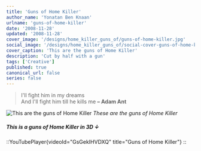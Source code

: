 ```yaml
---
title: 'Guns of Home Killer'
author_name: 'Yonatan Ben Knaan'
urlname: 'guns-of-home-killer'
date: '2008-11-28'
updated: '2008-11-28'
cover_image: '/designs/home_killer_guns_of/guns-of-home-killer.jpg'
social_image: '/designs/home_killer_guns_of/social-cover-guns-of-home-killer.jpg'
cover_caption: 'This are the guns of Home Killer'
description: 'Cut by half with a gun'
tags: ['Creative']
published: true
canonical_url: false
series: false
---
```


>I'll fight him in my dreams  
>And I'll fight him till he kills me
>**– Adam Ant**

![This are the guns of Home Killer](/designs/home_killer_guns_of/guns-of-home-killer.jpg)
*These are the guns of Home Killer*

##### This is a guns of Home Killer in 3D ↓

::YouTubePlayer{videoId="GsGekIHVDXQ" title="Guns of Home Killer"}
::
</YouTubePlayer>